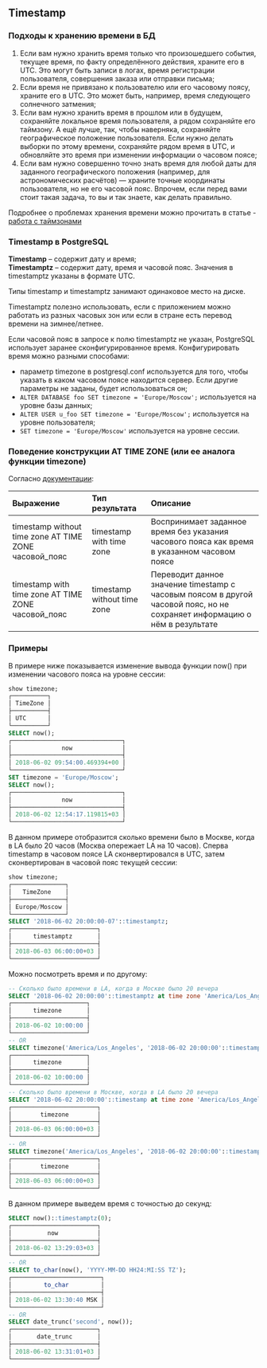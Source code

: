 ## Timestamp
### Подходы к хранению времени в БД
1. Если вам нужно хранить время только что произошедшего события, текущее время, по факту определённого действия, храните его в UTC. Это могут быть записи в логах, время регистрации пользователя, совершения заказа или отправки письма;
2. Если время не привязано к пользователю или его часовому поясу, храните его в UTC. Это может быть, например, время следующего солнечного затмения;
3. Если вам нужно хранить время в прошлом или в будущем, сохраняйте локальное время пользователя, а рядом сохраняйте его таймзону. А ещё лучше, так, чтобы наверняка, сохраняйте географическое положение пользователя. Если нужно делать выборки по этому времени, сохраняйте рядом время в UTC, и обновляйте это время при изменении информации о часовом поясе;
4. Если вам нужно совершенно точно знать время для любой даты для заданного географического положения (например, для астрономических расчётов) — храните точные координаты пользователя, но не его часовой пояс. Впрочем, если перед вами стоит такая задача, то вы и так знаете, как делать правильно.  

Подробнее о проблемах хранения времени можно прочитать в статье - [работа с таймзонами](https://habr.com/company/mailru/blog/242645/)  


### Timestamp в PostgreSQL
**Timestamp** – содержит дату и время;  
**Timestamptz** – содержит дату, время и часовой пояс. Значения в timestamptz указаны в формате UTC.

Типы timestamp и timestamptz занимают одинаковое место на диске.

Timestamptz полезно использовать, если с приложением можно работать из разных часовых зон или если в стране есть перевод времени на зимнее/летнее.

Если часовой пояс в запросе к полю timestamptz не указан, PostgreSQL использует заранее сконфигурированное время. Конфигурировать время можно разными способами:  
- параметр timezone в postgresql.conf используется для того, чтобы указать в каком часовом поясе находится сервер. Если другие параметры не заданы, будет использоваться он;
- ```ALTER DATABASE foo SET timezone = 'Europe/Moscow';``` используется на уровне базы данных;
- ```ALTER USER u_foo SET timezone = 'Europe/Moscow';``` используется на уровне пользователя;
- ```SET timezone = 'Europe/Moscow'``` используется на уровне сессии.

### Поведение конструкции AT TIME ZONE (или ее аналога функции timezone)
Согласно [документации](https://postgrespro.ru/docs/postgrespro/10/functions-datetime#FUNCTIONS-DATETIME-ZONECONVERT):

| Выражение | Тип результата     | Описание     |
| :------------- | :------------- | :------------- |
| timestamp without time zone AT TIME ZONE часовой_пояс       | timestamp with time zone       | Воспринимает заданное время без указания часового пояса как время в указанном часовом поясе       |
| timestamp with time zone AT TIME ZONE часовой_пояс	       | timestamp without time zone       | Переводит данное значение timestamp с часовым поясом в другой часовой пояс, но не сохраняет информацию о нём в результате       |

### Примеры
В примере ниже показывается изменение вывода функции now() при изменении часового пояса на уровне сессии:
```sql
show timezone;
┌──────────┐
│ TimeZone │
├──────────┤
│ UTC      │
└──────────┘
SELECT now();
┌───────────────────────────────┐
│              now              │
├───────────────────────────────┤
│ 2018-06-02 09:54:00.469394+00 │
└───────────────────────────────┘
SET timezone = 'Europe/Moscow';
SELECT now();
┌───────────────────────────────┐
│              now              │
├───────────────────────────────┤
│ 2018-06-02 12:54:17.119815+03 │
└───────────────────────────────┘
```

В данном примере отобразится сколько времени было в Москве, когда в LA было 20 часов (Москва опережает LA на 10 часов). Сперва timestamp в часовом поясе LA сконвертировался в UTC, затем сконвертирован в часовой пояс текущей сессии:
```sql
show timezone;
┌───────────────┐
│   TimeZone    │
├───────────────┤
│ Europe/Moscow │
└───────────────┘
SELECT '2018-06-02 20:00:00-07'::timestamptz;
┌────────────────────────┐
│      timestamptz       │
├────────────────────────┤
│ 2018-06-03 06:00:00+03 │
└────────────────────────┘
```

Можно посмотреть время и по другому:
```sql
-- Сколько было времени в LA, когда в Москве было 20 вечера
SELECT '2018-06-02 20:00:00'::timestamptz at time zone 'America/Los_Angeles';
┌─────────────────────┐
│      timezone       │
├─────────────────────┤
│ 2018-06-02 10:00:00 │
└─────────────────────┘
-- OR
SELECT timezone('America/Los_Angeles', '2018-06-02 20:00:00'::timestamptz);
┌─────────────────────┐
│      timezone       │
├─────────────────────┤
│ 2018-06-02 10:00:00 │
└─────────────────────┘
-- Сколько было времени в Москве, когда в LA было 20 вечера
SELECT '2018-06-02 20:00:00'::timestamp at time zone 'America/Los_Angeles';
┌────────────────────────┐
│        timezone        │
├────────────────────────┤
│ 2018-06-03 06:00:00+03 │
└────────────────────────┘
-- OR
SELECT timezone('America/Los_Angeles', '2018-06-02 20:00:00'::timestamp);
┌────────────────────────┐
│        timezone        │
├────────────────────────┤
│ 2018-06-03 06:00:00+03 │
└────────────────────────┘
```

В данном примере выведем время с точностью до секунд:
```sql
SELECT now()::timestamptz(0);
┌────────────────────────┐
│          now           │
├────────────────────────┤
│ 2018-06-02 13:29:03+03 │
└────────────────────────┘
-- OR
SELECT to_char(now(), 'YYYY-MM-DD HH24:MI:SS TZ');
┌─────────────────────────┐
│         to_char         │
├─────────────────────────┤
│ 2018-06-02 13:30:40 MSK │
└─────────────────────────┘
-- OR
SELECT date_trunc('second', now());
┌────────────────────────┐
│       date_trunc       │
├────────────────────────┤
│ 2018-06-02 13:31:01+03 │
└────────────────────────┘
```

